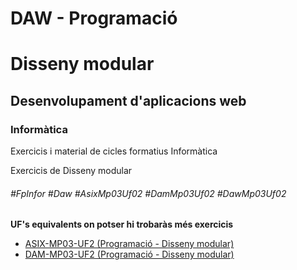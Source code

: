 # DAW - Programació
# Disseny modular
## Desenvolupament d'aplicacions web
### Informàtica

Exercicis i material de cicles formatius Informàtica

Exercicis de Disseny modular

###### #FpInfor #Daw #AsixMp03Uf02 #DamMp03Uf02 #DawMp03Uf02

**UF's equivalents on potser hi trobaràs més exercicis**
* [ASIX-MP03-UF2 (Programació - Disseny modular)](/ASIX/ASIX-MP03/ASIX-MP03-UF2)
* [DAM-MP03-UF2 (Programació - Disseny modular)](/DAM/DAM-MP03/DAM-MP03-UF2)
